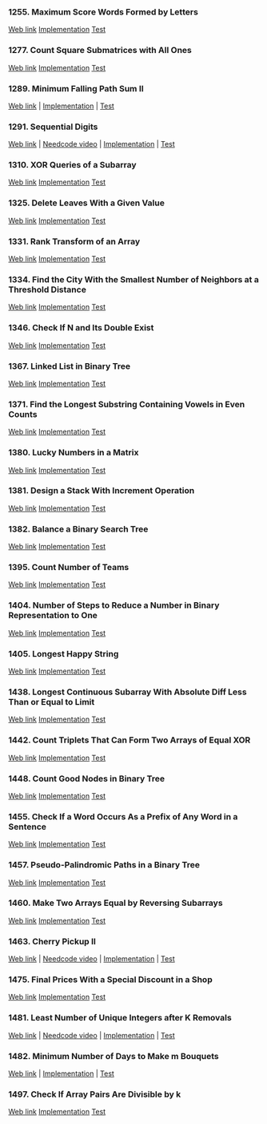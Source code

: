 ### 1255. Maximum Score Words Formed by Letters

<a href="https://leetcode.com/problems/maximum-score-words-formed-by-letters">Web link</a>
[Implementation](src/main/java/leetcode/Solution01255.java)
[Test](src/test/java/leetcode/Solution01255Test.java)

### 1277. Count Square Submatrices with All Ones

<a href="https://leetcode.com/problems/count-square-submatrices-with-all-ones">Web link</a>
[Implementation](src/main/java/leetcode/Solution01277.java)
[Test](src/test/java/leetcode/Solution01277Test.java)

### 1289. Minimum Falling Path Sum II

<a href="https://leetcode.com/problems/minimum-falling-path-sum-ii">Web link</a> |
[Implementation](src/main/java/leetcode/Solution01289.java) |
[Test](src/test/java/leetcode/Solution01289Test.java)

### 1291. Sequential Digits

<a href="https://leetcode.com/problems/sequential-digits">Web link</a> |
<a href="https://www.youtube.com/watch?v=Q-ca65wRJyI">Needcode video</a> |
[Implementation](src/main/java/leetcode/Solution01291.java) |
[Test](src/test/java/leetcode/Solution01291Test.java)

### 1310. XOR Queries of a Subarray

<a href="https://leetcode.com/problems/xor-queries-of-a-subarray">Web link</a>
[Implementation](src/main/java/leetcode/Solution01310.java)
[Test](src/test/java/leetcode/Solution01310Test.java)

### 1325. Delete Leaves With a Given Value

<a href="https://leetcode.com/problems/delete-leaves-with-a-given-value">Web link</a>
[Implementation](src/main/java/leetcode/Solution01325.java)
[Test](src/test/java/leetcode/Solution01325Test.java)

### 1331. Rank Transform of an Array

<a href="https://leetcode.com/problems/rank-transform-of-an-array">Web link</a>
[Implementation](src/main/java/leetcode/Solution01331.java)
[Test](src/test/java/leetcode/Solution01331Test.java)

### 1334. Find the City With the Smallest Number of Neighbors at a Threshold Distance

<a href="https://leetcode.com/problems/find-the-city-with-the-smallest-number-of-neighbors-at-a-threshold-distance">Web
link</a>
[Implementation](src/main/java/leetcode/Solution01334.java)
[Test](src/test/java/leetcode/Solution01334Test.java)

### 1346. Check If N and Its Double Exist

<a href="https://leetcode.com/problems/check-if-n-and-its-double-exist">Web link</a>
[Implementation](src/main/java/leetcode/Solution01346.java)
[Test](src/test/java/leetcode/Solution01346Test.java)

### 1367. Linked List in Binary Tree

<a href="https://leetcode.com/problems/linked-list-in-binary-tree">Web link</a>
[Implementation](src/main/java/leetcode/Solution01367.java)
[Test](src/test/java/leetcode/Solution01367Test.java)

### 1371. Find the Longest Substring Containing Vowels in Even Counts

<a href="https://leetcode.com/problems/find-the-longest-substring-containing-vowels-in-even-counts">Web link</a>
[Implementation](src/main/java/leetcode/Solution01371.java)
[Test](src/test/java/leetcode/Solution01371Test.java)

### 1380. Lucky Numbers in a Matrix

<a href="https://leetcode.com/problems/lucky-numbers-in-a-matrix">Web link</a>
[Implementation](src/main/java/leetcode/Solution01380.java)
[Test](src/test/java/leetcode/Solution01380Test.java)

### 1381. Design a Stack With Increment Operation

<a href="https://leetcode.com/problems/design-a-stack-with-increment-operation">Web link</a>
[Implementation](src/main/java/leetcode/Solution01381.java)
[Test](src/test/java/leetcode/Solution01381Test.java)

### 1382. Balance a Binary Search Tree

<a href="https://leetcode.com/problems/balance-a-binary-search-tree">Web link</a>
[Implementation](src/main/java/leetcode/Solution01382.java)
[Test](src/test/java/leetcode/Solution01382Test.java)

### 1395. Count Number of Teams

<a href="https://leetcode.com/problems/count-number-of-teams">Web link</a>
[Implementation](src/main/java/leetcode/Solution01395.java)
[Test](src/test/java/leetcode/Solution01395Test.java)

### 1404. Number of Steps to Reduce a Number in Binary Representation to One

<a href="https://leetcode.com/problems/number-of-steps-to-reduce-a-number-in-binary-representation-to-one">Web link</a>
[Implementation](src/main/java/leetcode/Solution01404.java)
[Test](src/test/java/leetcode/Solution01404Test.java)

### 1405. Longest Happy String

<a href="https://leetcode.com/problems/longest-happy-string">Web link</a>
[Implementation](src/main/java/leetcode/Solution01405.java)
[Test](src/test/java/leetcode/Solution01405Test.java)

### 1438. Longest Continuous Subarray With Absolute Diff Less Than or Equal to Limit

<a href="https://leetcode.com/problems/longest-continuous-subarray-with-absolute-diff-less-than-or-equal-to-limit">Web
link</a>
[Implementation](src/main/java/leetcode/Solution01438.java)
[Test](src/test/java/leetcode/Solution01438Test.java)

### 1442. Count Triplets That Can Form Two Arrays of Equal XOR

<a href="https://leetcode.com/problems/count-triplets-that-can-form-two-arrays-of-equal-xor">Web link</a>
[Implementation](src/main/java/leetcode/Solution01442.java)
[Test](src/test/java/leetcode/Solution01442Test.java)

### 1448. Count Good Nodes in Binary Tree

<a href="https://leetcode.com/problems/count-good-nodes-in-binary-tree">Web link</a>
[Implementation](src/main/java/leetcode/Solution01448.java)
[Test](src/test/java/leetcode/Solution01448Test.java)

### 1455. Check If a Word Occurs As a Prefix of Any Word in a Sentence

<a href="https://leetcode.com/problems/check-if-a-word-occurs-as-a-prefix-of-any-word-in-a-sentence">Web link</a>
[Implementation](src/main/java/leetcode/Solution01455.java)
[Test](src/test/java/leetcode/Solution01455Test.java)

### 1457. Pseudo-Palindromic Paths in a Binary Tree

<a href="https://leetcode.com/problems/pseudo-palindromic-paths-in-a-binary-tree">Web link</a>
[Implementation](src/main/java/leetcode/Solution01457.java)
[Test](src/test/java/leetcode/Solution01457Test.java)

### 1460. Make Two Arrays Equal by Reversing Subarrays

<a href="https://leetcode.com/problems/make-two-arrays-equal-by-reversing-subarrays">Web link</a>
[Implementation](src/main/java/leetcode/Solution01460.java)
[Test](src/test/java/leetcode/Solution01460Test.java)

### 1463. Cherry Pickup II

<a href="https://leetcode.com/problems/cherry-pickup-ii">Web link</a> |
<a href="https://www.youtube.com/watch?v=c1stwk2TbNk">Needcode video</a> |
[Implementation](src/main/java/leetcode/Solution01463.java) |
[Test](src/test/java/leetcode/Solution01463Test.java)

### 1475. Final Prices With a Special Discount in a Shop

<a href="https://leetcode.com/problems/final-prices-with-a-special-discount-in-a-shop">Web link</a>
[Implementation](src/main/java/leetcode/Solution01475.java)
[Test](src/test/java/leetcode/Solution01475Test.java)

### 1481. Least Number of Unique Integers after K Removals

<a href="https://leetcode.com/problems/least-number-of-unique-integers-after-k-removals">Web link</a> |
<a href="https://www.youtube.com/watch?v=Nsp_ta7SlEk">Needcode video</a> |
[Implementation](src/main/java/leetcode/Solution01481.java) |
[Test](src/test/java/leetcode/Solution01481Test.java)

### 1482. Minimum Number of Days to Make m Bouquets

<a href="https://leetcode.com/problems/minimum-number-of-days-to-make-m-bouquets">Web link</a> |
[Implementation](src/main/java/leetcode/Solution01482.java) |
[Test](src/test/java/leetcode/Solution01482Test.java)

### 1497. Check If Array Pairs Are Divisible by k

<a href="https://leetcode.com/problems/check-if-array-pairs-are-divisible-by-k">Web link</a>
[Implementation](src/main/java/leetcode/Solution01497.java)
[Test](src/test/java/leetcode/Solution01497Test.java)
